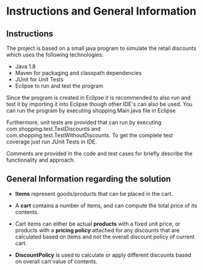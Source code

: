 # Instructions and General Information

## Instructions
The project is based on a small java program to simulate the retail discounts which uses the following technologies:

* Java 1.8
* Maven for packaging and classpath dependencies
* JUnit for Unit Tests
* Eclipse to run and test the program

Since the program is created in Eclipse it is recommended to also run and test it by importing it into Eclipse though other IDE's can also be used. You can run the program by executing shopping.Main.java file in Eclipse

Furthermore, unit tests are provided that can run by executing com.shopping.test.TestDiscounts and com.shopping.test.TestWithoutDiscounts. To get the complete test coverage just run JUnit Tests in IDE.

Comments are provided in the code and test cases for briefly describe the functionality and approach.

## General Information regarding the solution

- **Items** represent goods/products that can be placed in the cart.

- A **cart** contains a number of items, and can compute the total price of its contents.

- Cart items can either be actual **products** with a fixed unit price, or products with a **pricing policy** attached for any discounts that are calculated based on items and not the overall discount policy of current cart.

- **DiscountPolicy** is used to calculate or apply different discounts based on overall cart value of contents.

